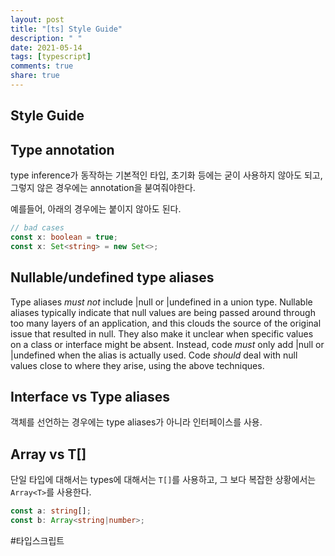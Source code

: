 ```yaml
---
layout: post
title: "[ts] Style Guide"
description: " "
date: 2021-05-14
tags: [typescript]
comments: true
share: true
---
```


## Style Guide

## Type annotation

type inference가 동작하는 기본적인 타입, 초기화 등에는 굳이 사용하지 않아도 되고, 그렇지 않은 경우에는 annotation을 붇여줘야한다.

예를들어,  아래의 경우에는 붙이지 않아도 된다.

```typescript
// bad cases
const x: boolean = true;
const x: Set<string> = new Set<>;
```


## Nullable/undefined type aliases


Type aliases *must not* include |null or |undefined in a union type. Nullable aliases typically indicate that null values are being passed around through too many layers of an application, and this clouds the source of the original issue that resulted in null. They also make it unclear when specific values on a class or interface might be absent.
Instead, code *must* only add |null or |undefined when the alias is actually used. Code *should* deal with null values close to where they arise, using the above techniques.


## Interface vs Type aliases

객체를 선언하는 경우에는 type aliases가 아니라 인터페이스를 사용.


## Array<T> vs T[]

단일 타입에 대해서는 types에 대해서는 `T[]`를 사용하고,
그 보다 복잡한 상황에서는 `Array<T>`를 사용한다.

```typescript
const a: string[];
const b: Array<string|number>;

```

#타입스크립트